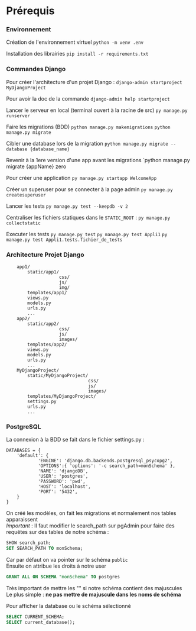 # Prérequis

### Environnement

Création de l'environnement virtuel
`python -m venv .env`

Installation des librairies
`pip install -r requirements.txt`  


### Commandes Django

Pour créer l'architecture d'un projet Django :
`django-admin startproject MyDjangoProject`

Pour avoir la doc de la commande 
`django-admin help startproject`

Lancer le serveur en local (terminal ouvert à la racine de src)
`py manage.py runserver`

Faire les migrations (BDD)
`python manage.py makemigrations`
`python manage.py migrate`

Cibler une database lors de la migration
`python manage.py migrate --database {database_name}`

Revenir à la 1ere version d'une app avant les migrations
`python manage.py migrate {appName} zero

Pour créer une application
`py manage.py startapp WelcomeApp`

Créer un superuser pour se connecter à la page admin
`py manage.py createsuperuser`

Lancer les tests
`py manage.py test --keepdb -v 2`

Centraliser les fichiers statiques dans le `STATIC_ROOT` :
`py manage.py collectstatic`

Executer les tests
`py manage.py test`
`py manage.py test Appli1`
`py manage.py test Appli1.tests.fichier_de_tests`


### Architecture Projet Django 

```MyDjangoProject/src/
    app1/
        static/app1/
                    css/
                    js/
                    img/
        templates/app1/
        views.py
        models.py
        urls.py
        ...
    app2/
        static/app2/
                    css/
                    js/
                    images/
        templates/app2/
        views.py
        models.py
        urls.py
        ...
    MyDjangoProject/
        static/MyDjangoProject/
                               css/
                               js/
                               images/
        templates/MyDjangoProject/
        settings.py
        urls.py
        ...
```

### PostgreSQL

La connexion à la BDD se fait dans le fichier settings.py :
```
DATABASES = {
    'default': {
            'ENGINE': 'django.db.backends.postgresql_psycopg2',
            'OPTIONS':{ 'options': '-c search_path=monSchema' },
            'NAME': 'djangoDB',
            'USER': 'postgres',
            'PASSWORD': 'pwd',
            'HOST': 'localhost',
            'PORT': '5432',
    }
}
```
On créé les modèles, on fait les migrations et normalement nos tables apparaissent  
*Important* : Il faut modifier le search_path sur pgAdmin pour faire des requêtes sur des tables de notre schéma :
```sql
SHOW search_path;
SET SEARCH_PATH TO monSchema;
```
Car par défaut on va pointer sur le schéma `public`  
Ensuite on attribue les droits à notre user

```sql
GRANT ALL ON SCHEMA "monSchema" TO postgres
```
Très important de mettre les "" si notre schéma contient des majuscules  
Le plus simple : **ne pas mettre de majuscule dans les noms de schéma**

Pour afficher la database ou le schéma sélectionné

```sql
SELECT CURRENT_SCHEMA;
SELECT current_database();
```

